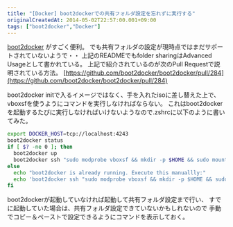 ```yaml
---
title: "[Docker] boot2dockerでの共有フォルダ設定を忘れずに実行する"
originalCreatedAt: 2014-05-02T22:57:00.001+09:00
tags: ["boot2docker","Docker"]
---
```

[boot2docker](https://github.com/boot2docker/boot2docker) がすごく便利。
でも共有フォルダの設定が現時点ではまだサポートされていないようで・・
上記のREADMEでもfolder sharingはAdvanced Usageとして書かれている。
上記で紹介されているのが次のPull Requestで説明されている方法。
[https://github.com/boot2docker/boot2docker/pull/284](https://github.com/boot2docker/boot2docker/pull/284)
<!--more-->
boot2docker initで入るイメージではなく、手を入れたisoに差し替えた上で、vboxsfを使うようにコマンドを実行しなければならない。
これはboot2dockerを起動するたびに実行しなければいけないようなので.zshrcに以下のように書いてみた。

```sh
export DOCKER_HOST=tcp://localhost:4243
boot2docker status
if [ $? -ne 0 ]; then
  boot2docker up
  boot2docker ssh "sudo modprobe vboxsf && mkdir -p $HOME && sudo mount -t vboxsf home $HOME"
else
  echo "boot2docker is already running. Execute this manuallly:"
  echo 'boot2docker ssh "sudo modprobe vboxsf && mkdir -p $HOME && sudo mount -t vboxsf home $HOME"'
fi
```

boot2dockerが起動していなければ起動して共有フォルダ設定まで行い、 すでに起動していた場合は、共有フォルダ設定できていないかもしれないので 手動でコピー＆ペーストで設定できるようにコマンドを表示しておく。
